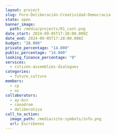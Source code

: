 ```yaml
---
layout: project
slug: Foro-Deliberación-Creatividad-Democracia
state: open
banner_image:
  path: /media/projects/01_cast.png
date_start: 2024-09-05T17:28:00.000Z
date_end: 2024-09-05T17:28:00.000Z
budget: "28.000"
private_percentage: "14.000"
public_percentage: "14.000"
looking_finance_percentage: "0"
services:
  - citizen-assemblies-dialogues
categories:
  - future_culture
members:
  - cp
  - os
collaborators:
  - ay-bcn
  - canodrom
  - deliberativa
call_to_action:
  image_path: /media/site-symbols/info.png
  url: Escríbenos
---
```

